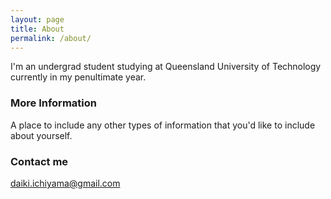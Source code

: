 ```yaml
---
layout: page
title: About
permalink: /about/
---
```


I'm an undergrad student studying at Queensland University of Technology currently in my penultimate year.



### More Information

A place to include any other types of information that you'd like to include about yourself.

### Contact me
[daiki.ichiyama@gmail.com](mailto:daiki.ichiyama@gmail.com)